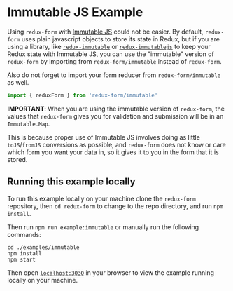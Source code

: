 # Immutable JS Example

Using `redux-form` with [Immutable JS](http://facebook.github.io/immutable-js/) could not be
easier. By default, `redux-form` uses plain javascript objects to store its state in Redux, but 
if you are using a library, like [`redux-immutable`](https://github.com/gajus/redux-immutable) or
[`redux-immutablejs`](https://github.com/indexiatech/redux-immutablejs) to keep your Redux state 
with Immutable JS, you can use the "immutable" version of `redux-form` by importing from 
`redux-form/immutable` instead of `redux-form`.

Also do not forget to import your form reducer from `redux-form/immutable` as well.

```js
import { reduxForm } from 'redux-form/immutable'
```

**IMPORTANT**: When you are using the immutable version of `redux-form`, the values that 
`redux-form` gives you for validation and submission will be in an `Immutable.Map`.

This is because proper use of Immutable JS involves doing as little `toJS`/`fromJS` conversions as 
possible, and `redux-form` does not know or care which form you want your data in, so it gives it
to you in the form that it is stored.

## Running this example locally

To run this example locally on your machine clone the `redux-form` repository,
then `cd redux-form` to change to the repo directory, and run `npm install`.

Then run `npm run example:immutable` or manually run the
following commands:
```
cd ./examples/immutable
npm install
npm start
```

Then open [`localhost:3030`](http://localhost:3030) in your
browser to view the example running locally on your machine.

